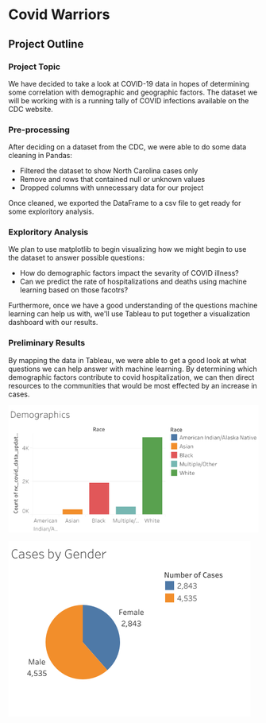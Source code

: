 # Covid Warriors
## Project Outline
### Project Topic
We have decided to take a look at COVID-19 data in hopes of determining some correlation with demographic and geographic factors. The dataset we will be working with is a running tally of COVID infections available on the CDC website. 

### Pre-processing
After deciding on a dataset from the CDC, we were able to do some data cleaning in Pandas:
* Filtered the dataset to show North Carolina cases only
* Remove and rows that contained null or unknown values
* Dropped columns with unnecessary data for our project

Once cleaned, we exported the DataFrame to a csv file to get ready for some exploritory analysis. 

### Exploritory Analysis
We plan to use matplotlib to begin visualizing how we might begin to use the dataset to answer possible questions:
* How do demographic factors impact the sevarity of COVID illness?
* Can we predict the rate of hospitalizations and deaths using machine learning based on those facotrs?

Furthermore, once we have a good understanding of the questions machine learning can help us with, we'll use Tableau to put together a visualization dashboard with our results.

### Preliminary Results
By mapping the data in Tableau, we were able to get a good look at what questions we can help answer with machine learning. By determining which demographic factors contribute to covid hospitalization, we can then direct resources to the communities that would be most effected by an increase in cases.

![Cases by Demographics](demographics.png)

![Cases by Sex](case_by_gender.png)
